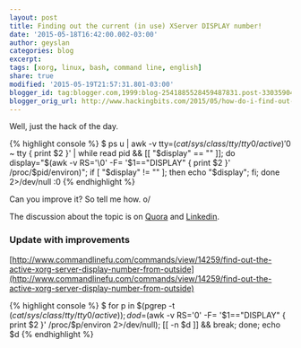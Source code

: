 ```yaml
---
layout: post
title: Finding out the current (in use) XServer DISPLAY number!
date: '2015-05-18T16:42:00.002-03:00'
author: geyslan
categories: blog
excerpt:
tags: [xorg, linux, bash, command line, english]
share: true
modified: '2015-05-19T21:57:31.801-03:00'
blogger_id: tag:blogger.com,1999:blog-2541885528459487831.post-3303590453568159596
blogger_orig_url: http://www.hackingbits.com/2015/05/how-do-i-find-out-current-in-use.html
---
```


Well, just the hack of the day.

{% highlight console %}
$ ps u | awk -v tty=$(cat /sys/class/tty/tty0/active) '$0 ~ tty { print $2  }' | while read pid && [[ "$display" == "" ]]; do  display="$(awk -v RS='\0' -F= '$1=="DISPLAY" { print $2 }' /proc/$pid/environ)"; if [ "$display" != "" ]; then echo "$display"; fi; done 2>/dev/null
:0
{% endhighlight %}

Can you improve it? So tell me how. o/

The discussion about the topic is on [Quora](http://www.quora.com/How-do-I-find-out-the-current-in-use-XServer-DISPLAY-number) and [Linkedin](https://www.linkedin.com/grp/post/65688-6005477964035211267).

### Update with improvements

[http://www.commandlinefu.com/commands/view/14259/find-out-the-active-xorg-server-display-number-from-outside](http://www.commandlinefu.com/commands/view/14259/find-out-the-active-xorg-server-display-number-from-outside)

{% highlight console %}
$ for p in $(pgrep -t $(cat /sys/class/tty/tty0/active)); do d=$(awk -v RS='0' -F= '$1=="DISPLAY" { print $2 }' /proc/$p/environ 2>/dev/null); [[ -n $d ]] && break; done; echo $d
{% endhighlight %}
